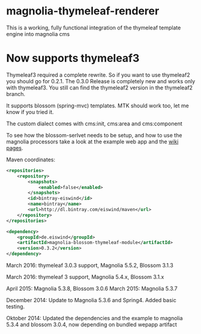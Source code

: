 magnolia-thymeleaf-renderer
================================

This is a working, fully functional integration of the thymeleaf template engine into magnolia cms

Now supports thymeleaf3
=======================

Thymeleaf3 required a complete rewrite. So if you want to use thymeleaf2 you should go for 0.2.1. The 0.3.0 Release is completely new and works only with thymeleaf3.
You still can find the thymeleaf2 version in the thymeleaf2 branch.

It supports blossom (spring-mvc) templates. MTK should work too, let me know if you tried it.


The custom dialect comes with cms:init, cms:area and cms:component


To see how the blossom-serlvet needs to be setup, and how to use the magnolia processors take a look at the example web app and the [wiki pages](https://github.com/eiswind/magnolia-thymeleaf-renderer/wiki).

Maven coordinates:
```xml
<repositories>
    <repository>
        <snapshots>
            <enabled>false</enabled>
        </snapshots>
        <id>bintray-eiswind</id>
        <name>bintray</name>
        <url>http://dl.bintray.com/eiswind/maven</url>
    </repository>
</repositories>

<dependency>
    <groupId>de.eiswind</groupId>
    <artifactId>magnolia-blossom-thymeleaf-module</artifactId>
    <version>0.3.2</version>
</dependency>
```
March 2016: thymeleaf 3.0.3 support, Magnolia 5.5.2, Blossom 3.1.3

March 2016: thymeleaf 3 support, Magnolia 5.4.x, Blossom 3.1.x

April 2015: Magnolia 5.3.8, Blossom 3.0.6
March 2015: Magnolia 5.3.7

December 2014: Update to Magnolia 5.3.6 and Spring4. Added basic testing.

Oktober 2014: Updated the dependencies and the example to magnolia 5.3.4 and blossom 3.0.4, now depending on bundled wepapp artifact


